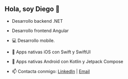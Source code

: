 ## Hola, soy Diego 👋
- Desarrollo backend .NET
- Desarrollo frontend Angular

- 💻 Desarrollo mobile.
- 📲 Apps nativas iOS con Swift y SwiftUI
- 📲 Apps nativas Android con Kotlin y Jetpack Compose
- 📫 Contacta conmigo: [LinkedIn](https://www.linkedin.com/in/diego-rodriguez-barcala-6b7b92245/) | [Email](mailto:diegorodriguezbarcala@gmail.com)
